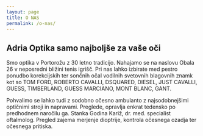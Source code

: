 ```yaml
---
layout: page
title: O NAS
permalink: /o-nas/
---
```


## Adria Optika samo najboljše za vaše oči

Smo optika v Portorožu z 30 letno tradicijo. Nahajamo se na naslovu Obala 26 v neposredni bližini tenis igrišč. Pri nas lahko izbirate med pestro ponudbo korekcijskih ter sončnih očal vodilnih svetovnih blagovnih znamk kot so TOM FORD, ROBERTO CAVALLI, DSQUARED, DIESEL, JUST CAVALLI, GUESS, TIMBERLAND, GUESS MARCIANO, MONT BLANC, GANT.

Pohvalimo se lahko tudi z  sodobno očesno ambulanto z najsodobnejšimi optičnimi stroji in napravami. Preglede, opravlja enkrat tedensko po predhodnem naročilu
ga. Stanka Godina Kariž, dr. med. specialist oftalmolog. Pregled zajema merjenje dioptrije, kontrola očesnega ozadja ter očesnega pritiska.
